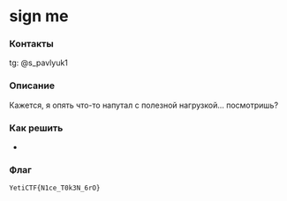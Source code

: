 # sign me

### Контакты

tg: @s_pavlyuk1

### Описание

Кажется, я опять что-то напутал с полезной нагрузкой... посмотришь?

### Как решить

-

### Флаг

`YetiCTF{N1ce_T0k3N_6rO}`
